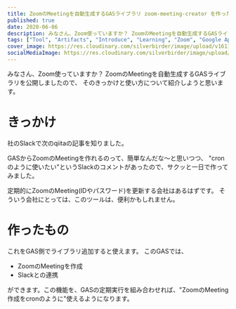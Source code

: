 ```yaml
---
title: ZoomのMeetingを自動生成するGASライブラリ zoom-meeting-creator を作った
published: true
date: 2020-06-06
description: みなさん、Zoom使っていますか？ ZoomのMeetingを自動生成するGASライブラリを公開しましたので、そのきっかけと使い方について紹介しようと思います。
tags: ["Tool", "Artifacts", "Introduce", "Learning", "Zoom", "Google Apps Script"]
cover_image: https://res.cloudinary.com/silverbirder/image/upload/v1611128736/silver-birder.github.io/assets/logo.png
socialMediaImage: https://res.cloudinary.com/silverbirder/image/upload/v1611128736/silver-birder.github.io/assets/logo.png
---
```


みなさん、Zoom使っていますか？ 
ZoomのMeetingを自動生成するGASライブラリを公開しましたので、
そのきっかけと使い方について紹介しようと思います。

<!--  TODO: TOC -->

# きっかけ
社のSlackで次のqiitaの記事を知りました。

<ogp-me src="https://qiita.com/kudota/items/b480610cc3f575a8ec6f"></ogp-me>

GASからZoomのMeetingを作れるのって、簡単なんだな〜と思いつつ、
"cronのように使いたい"というSlackのコメントがあったので、サクッと一日で作ってみました。

定期的にZoomのMeeting(IDやパスワード)を更新する会社はあるはずです。
そういう会社にとっては、このツールは、便利かもしれません。

# 作ったもの

<ogp-me src="https://github.com/silverbirder/zoom-meeting-creator"></ogp-me>

これをGAS側でライブラリ追加すると使えます。
このGASでは、

* ZoomのMeetingを作成
* Slackとの連携

ができます。この機能を、GASの定期実行を組み合わせれば、"ZoomのMeeting作成をcronのように"使えるようになります。
